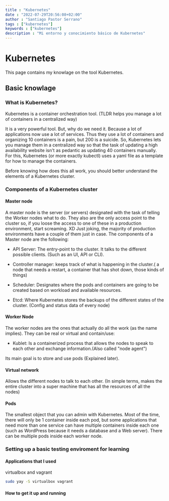 ```yaml
---
title : "Kubernetes"
date : "2022-07-29T20:56:08+02:00"
author : "Santiago Pastor Serrano"
tags : ["kubernetes"]
keywords : ["kubernetes"]
description : "Mi entorno y conocimiento básico de Kubernetes"
---
```


# Kubernetes

This page contains my knowlage on the tool Kubernetes.
## Basic knowlage

### What is Kubernetes?

Kubernetes is a container orchestration tool. (TLDR helps you manage a lot of containers in a centralized way)

It is a very powerful tool. But, why do we need it. Because a lot of applications now use a lot of services. Thus they use a lot of containers and organizing 10 containers is a pain, but 200 is a suicide. So, Kubernetes lets you manage them in a centralized way so that the task of updating a high availability website isn't as pedantic as updating 40 containers manually. For this, Kubernetes (or more exactly kubectl) uses a yaml file as a template for how to manage the containers.

Before knowing how does this all work, you should better understand the elements of a Kubernetes cluster.

### Components of a Kubernetes cluster

#### Master node

A master node is the server (or servers) designated with the task of telling the Worker nodes what to do. They also are the only access point to the cluster so, if you loose the access to one of these in a production environment, start screaming. XD Just joking, the majority of production environments have a couple of them just in case. The components of a Master node are the following:

- API Server: The entry-point to the cluster. It talks to the different possible clients. (Such as an UI, API or CLI).

- Controller manager: keeps track of what is happening in the cluster.( a node that needs a restart, a container that has shot down, those kinds of things)

- Scheduler: Designates where the pods and containers are going to be created based on workload and available resources.

- Etcd: Where Kubernetes stores the backups of the different states of the cluster. (Config and status data of every node)

#### Worker Node

The worker nodes are the ones that actually do all the work (as the name implies). They can be real or virtual and contain/use: 

- Kublet: Is a containerized process that allows the nodes to speak to each other and exchange information.(Also called "node agent")

Its main goal is to store and use pods (Explained later).

#### Virtual network

Allows the different nodes to talk to each other. (In simple terms, makes the entire cluster into a super machine that has all the resources of all the nodes)

#### Pods

The smallest object that you can admin with Kubernetes. Most of the time, there will only be 1 container inside each pod, but some applications that need more than one service can have multiple containers inside each one (such as WordPress because it needs a database and a Web server). There can be multiple pods inside each worker node.

### Setting up a basic testing enviroment for learning

#### Applications that I used

virtualbox and vagrant

```bash
sudo yay -S virtualbox vagrant
```

#### How to get it up and running




